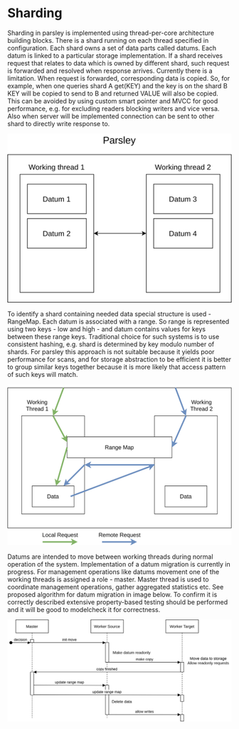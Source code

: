 # Sharding

Sharding in parsley is implemented using thread-per-core architecture building blocks. There is a shard running on each thread specified in configuration. Each shard owns a set of data parts called datums. Each datum is linked to a particular storage implementation. If a shard receives request that relates to data which is owned by different shard, such request is forwarded and resolved when response arrives. Currently there is a limitation. When request is forwarded, corresponding data is copied. So, for example, when one queries shard A get(KEY) and the key is on the shard B KEY will be copied to send to B and returned VALUE will also be copied. This can be avoided by using custom smart pointer and MVCC for good performance, e.g. for excluding readers blocking writers and vice versa. Also when server will be implemented connection can be sent to other shard to directly write response to.


![Sharding](images/sharding.png)


To identify a shard containing needed data special structure is used - RangeMap. Each datum is associated with a range. So range is represented using two keys - low and high - and datum contains values for keys between these range keys. Traditional choice for such systems is to use consistent hashing, e.g. shard is determined by key modulo number of shards. For parsley this approach is not suitable because it yields poor performance for scans, and for storage abstraction to be efficient it is better to group similar keys together because it is more likely that access pattern of such keys will match.


![Request routing](images/request_routing.png)


Datums are intended to move between working threads during normal operation of the system. Implementation of a datum migration is currently in progress. For management operations like datums movement one of the working threads is assigned a role - master. Master thread is used to coordinate management operations, gather aggregated statistics etc. See proposed algorithm for datum migration in image below. To confirm it is correctly described extensive property-based testing should be performed and it will be good to modelcheck it for correctness.


![Datum migration](images/datum_migration.png)
